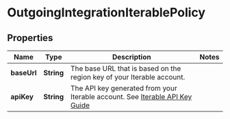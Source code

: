 

# OutgoingIntegrationIterablePolicy

## Properties

Name | Type | Description | Notes
------------ | ------------- | ------------- | -------------
**baseUrl** | **String** | The base URL that is based on the region key of your Iterable account. | 
**apiKey** | **String** | The API key generated from your Iterable account. See [Iterable API Key Guide](https://support.iterable.com/hc/en-us/articles/360043464871-API-Keys-) | 



